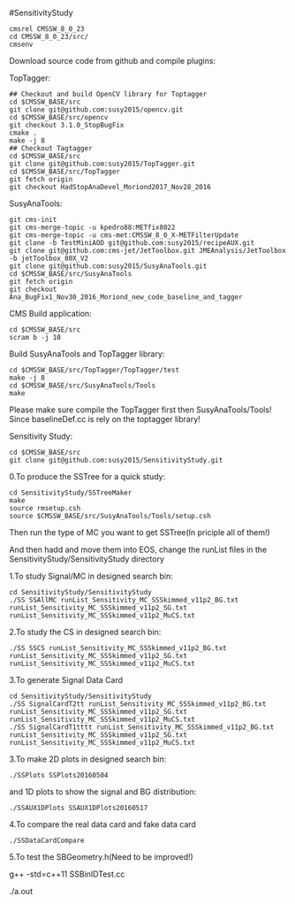 #SensitivityStudy

```
cmsrel CMSSW_8_0_23
cd CMSSW_8_0_23/src/
cmsenv
```
Download source code from github and compile plugins:

TopTagger:
```
## Checkout and build OpenCV library for Toptagger
cd $CMSSW_BASE/src
git clone git@github.com:susy2015/opencv.git
cd $CMSSW_BASE/src/opencv
git checkout 3.1.0_StopBugFix
cmake .
make -j 8
## Checkout Tagtagger
cd $CMSSW_BASE/src
git clone git@github.com:susy2015/TopTagger.git
cd $CMSSW_BASE/src/TopTagger
git fetch origin
git checkout HadStopAnaDevel_Moriond2017_Nov28_2016
```

SusyAnaTools:
```
git cms-init
git cms-merge-topic -u kpedro88:METfix8022
git cms-merge-topic -u cms-met:CMSSW_8_0_X-METFilterUpdate
git clone -b TestMiniAOD git@github.com:susy2015/recipeAUX.git
git clone git@github.com:cms-jet/JetToolbox.git JMEAnalysis/JetToolbox -b jetToolbox_80X_V2
git clone git@github.com:susy2015/SusyAnaTools.git
cd $CMSSW_BASE/src/SusyAnaTools
git fetch origin
git checkout Ana_BugFix1_Nov30_2016_Moriond_new_code_baseline_and_tagger
```

CMS Build application:
```
cd $CMSSW_BASE/src
scram b -j 10
```

Build SusyAnaTools and TopTagger library:
```
cd $CMSSW_BASE/src/TopTagger/TopTagger/test
make -j 8
cd $CMSSW_BASE/src/SusyAnaTools/Tools
make
```
Please make sure compile the TopTagger first then SusyAnaTools/Tools! Since baselineDef.cc is rely on the toptagger library!

Sensitivity Study:
```
cd $CMSSW_BASE/src
git clone git@github.com:susy2015/SensitivityStudy.git
```

0.To produce the SSTree for a quick study:

```
cd SensitivityStudy/SSTreeMaker
make
source rmsetup.csh
source $CMSSW_BASE/src/SusyAnaTools/Tools/setup.csh
```

Then run the type of MC you want to get SSTree(In priciple all of them!)

And then hadd and move them into EOS, change the runList files in the SensitivityStudy/SensitivityStudy directory

1.To study Signal/MC in designed search bin:

```
cd SensitivityStudy/SensitivityStudy
./SS SSAllMC runList_Sensitivity_MC_SSSkimmed_v11p2_BG.txt runList_Sensitivity_MC_SSSkimmed_v11p2_SG.txt runList_Sensitivity_MC_SSSkimmed_v11p2_MuCS.txt
```

2.To study the CS in designed search bin:

```
./SS SSCS runList_Sensitivity_MC_SSSkimmed_v11p2_BG.txt runList_Sensitivity_MC_SSSkimmed_v11p2_SG.txt runList_Sensitivity_MC_SSSkimmed_v11p2_MuCS.txt
```

3.To generate Signal Data Card

```
cd SensitivityStudy/SensitivityStudy
./SS SignalCardT2tt runList_Sensitivity_MC_SSSkimmed_v11p2_BG.txt runList_Sensitivity_MC_SSSkimmed_v11p2_SG.txt runList_Sensitivity_MC_SSSkimmed_v11p2_MuCS.txt
./SS SignalCardT1tttt runList_Sensitivity_MC_SSSkimmed_v11p2_BG.txt runList_Sensitivity_MC_SSSkimmed_v11p2_SG.txt runList_Sensitivity_MC_SSSkimmed_v11p2_MuCS.txt
```

3.To make 2D plots in designed search bin:

```
./SSPlots SSPlots20160504
```

and 1D plots to show the signal and BG distribution:

```
./SSAUX1DPlots SSAUX1DPlots20160517
```

4.To compare the real data card and fake data card

```
./SSDataCardCompare
```

5.To test the SBGeometry.h(Need to be improved!)

g++ -std=c++11 SSBinIDTest.cc

./a.out

